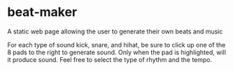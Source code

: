 # beat-maker
A static web page allowing the user to generate their own beats and music

For each type of sound kick, snare, and hihat, be sure to click up one of the 8 pads to the right to generate sound.
Only when the pad is highlighted, will it produce sound.
Feel free to select the type of rhythm and the tempo.
